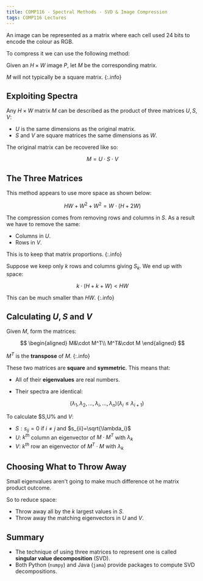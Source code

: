 ```yaml
---
title: COMP116 - Spectral Methods - SVD & Image Compression
tags: COMP116 Lectures
---
```

An image can be represented as a matrix where each cell used 24 bits to encode the colour as RGB.

To compress it we can use the following method:

Given an $H\times W$ image $P$, let $M$ be the corresponding matrix.

$M$ will not typically be a square matrix.
{:.info}

## Exploiting Spectra
Any $H\times W$ matrix $M$ can be described as the product of three matrices $U,S,V$:

* $U$ is the same dimensions as the original matrix.
* $S$ and $V$ are square matrices the same dimensions as $W$.

The original matrix can be recovered like so:

$$M=U\cdot S\cdot V$$

## The Three Matrices
This method appears to use more space as shown below:

$$HW+W^2+W^2=W\cdot(H+2W)$$

The compression comes from removing rows and columns in $S$. As a result we have to remove the same:

* Columns in $U$.
* Rows in $V$.

This is to keep that matrix proportions.
{:.info}

Suppose we keep only $k$ rows and columns giving $S_k$. We end up with space:

$$k\cdot(H+k+W)< HW$$

This can be much smaller than $HW$.
{:.info}

## Calculating $U,S$ and $V$
Given $M$, form the matrices:

$$
\begin{aligned}
M&\cdot M^T\\
M^T&\cdot M
\end{aligned}
$$

$M^T$ is the **transpose** of $M$.
{:.info}

These two matrices are **square** and **symmetric**. This means that:

* All of their **eigenvalues** are real numbers.
* Their spectra are identical:
	
	$$(\lambda_1,\lambda_2,\ldots,\lambda_i,\ldots,\lambda_n)(\lambda_i\leq\lambda_{i+1})$$

To calculate $S,U% and $V$:

* $S:s_{ij}=0$ if $i\neq j$ and $s_{ii}=\sqrt{\lambda_i}$
* $U:$ $k^{th}$ column an eigenvector of $M\cdot M^T$ with $\lambda_k$
* $V:$ $k^{th}$ row an eigenvector of $M^T\cdot M$ with $\lambda_k$

## Choosing What to Throw Away
Small eigenvalues aren't going to make much difference ot he matrix product outcome.

So to reduce space:

* Throw away all by the $k$ largest values in $S$.
* Throw away the matching eigenvectors in $U$ and $V$.

## Summary
* The technique of using three matrices to represent one is called **singular value decomposition** (SVD).
* Both Python (`numpy`) and Java (`jama`) provide packages to compute SVD decompositions.